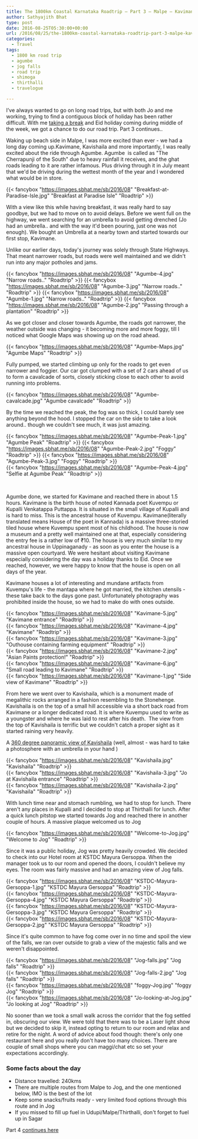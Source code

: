 ```yaml
---
title: The 1800km Coastal Karnataka Roadtrip – Part 3 – Malpe – Kavimane – Jog
author: Sathyajith Bhat
type: post
date: 2016-08-25T05:30:00+00:00
url: /2016/08/25/the-1800km-coastal-karnataka-roadtrip-part-3-malpe-kavimane-jog/
categories:
  - Travel
tags:
  - 1800 km road trip
  - agumbe
  - jog falls
  - road trip
  - shimoga
  - thirthalli
  - travelogue

---
```

I’ve always wanted to go on long road trips, but with both Jo and me working, trying to find a contiguous block of holiday has been rather difficult. With me [taking a break](https://sathyabh.at/2016/07/28/keepin-busy-for-a-month/) and Eid holiday coming during middle of the week, we got a chance to do our road trip. Part 3 continues..

Waking up beach side in Malpe, I was more excited than ever - we had a long day coming up.Kavimane, Kavishaila and more importantly, I was really excited about the ride through Agumbe. Agumbe  is called as "The Cherrapunji of the South" due to heavy rainfall it receives, and the ghat roads leading to it are rather infamous. Plus driving through it in July meant that we'd be driving during the wettest month of the year and I wondered what would be in store.

<!--more-->

{{< fancybox "https://images.sbhat.me/sb/2016/08" "Breakfast-at-Paradise-Isle.jpg" "Breakfast at Paradise Isle" "Roadtrip" >}}


With a view like this while having breakfast, it was really hard to say goodbye, but we had to move on to avoid delays. Before we went full on the highway, we went searching for an umbrella to avoid getting drenched (Jo had an umbrella.. and with the way it'd been pouring, just one was not enough). We bought an Umbrella at a nearby town and started towards our first stop, Kavimane.

Unlike our earlier days, today's journey was solely through State Highways. That meant narrower roads, but roads were well maintained and we didn't run into any major potholes and jams.

{{< fancybox "https://images.sbhat.me/sb/2016/08" "Agumbe-4.jpg" "Narrow roads.." "Roadtrip" >}}
{{< fancybox "https://images.sbhat.me/sb/2016/08" "Agumbe-3.jpg" "Narrow roads.." "Roadtrip" >}}
{{< fancybox "https://images.sbhat.me/sb/2016/08" "Agumbe-1.jpg" "Narrow roads.." "Roadtrip" >}}
{{< fancybox "https://images.sbhat.me/sb/2016/08" "Agumbe-2.jpg" "Passing through a plantation" "Roadtrip" >}}

As we got closer and closer towards Agumbe, the roads got narrower, the weather outside was changing - it becoming more and more foggy, till I noticed what Google Maps was showing up on the road ahead.

{{< fancybox "https://images.sbhat.me/sb/2016/08" "Agumbe-Maps.jpg" "Agumbe Maps" "Roadtrip" >}}

Fully pumped, we started climbing up only for the roads to get even narrower and foggier. Our car got clumped with a set of 2 cars ahead of us to form a cavalcade of sorts, closely sticking close to each other to avoid running into problems.

{{< fancybox "https://images.sbhat.me/sb/2016/08" "Agumbe-cavalcade.jpg" "Agumbe cavalcade" "Roadtrip" >}}

By the time we reached the peak, the fog was so thick, I could barely see anything beyond the hood. I stopped the car on the side to take a look around.. though we couldn't see much, it was just amazing.

{{< fancybox "https://images.sbhat.me/sb/2016/08" "Agumbe-Peak-1.jpg" "Agumbe Peak" "Roadtrip" >}}
{{< fancybox "https://images.sbhat.me/sb/2016/08" "Agumbe-Peak-2.jpg" "Foggy" "Roadtrip" >}}
{{< fancybox "https://images.sbhat.me/sb/2016/08" "Agumbe-Peak-3.jpg" "Foggy" "Roadtrip" >}}  
{{< fancybox "https://images.sbhat.me/sb/2016/08" "Agumbe-Peak-4.jpg" "Selfie at Agumbe Peak" "Roadtrip" >}}  

&nbsp;

Agumbe done, we started for Kavimane and reached there in about 1.5 hours. Kavimane is the birth house of noted Kannada poet Kuvempu or Kupalli Venkatappa Puttappa. It is situated in the small village of Kupalli and is hard to miss. This is the ancestral house of Kuvempu. Kavimane(literally translated means House of the poet in Kannada) is a massive three-storied tiled house where Kuvempu spent most of his childhood. The house is now a museum and a pretty well maintained one at that, especially considering the entry fee is a rather low of ₹10. The house is very much similar to my ancestral house in Uppinaganady - as soon as you enter the house is a massive open courtyard. We were hesitant about visiting Kavimane especially considering the day was a holiday thanks to Eid. Once we reached, however, we were happy to know that the house is open on all days of the year.

Kavimane houses a lot of interesting and mundane artifacts from Kuvempu's life - the mantapa where he got married, the kitchen utensils - these take back to the days gone past. Unfortunately photography was prohibited inside the house, so we had to make do with ones outside.

{{< fancybox "https://images.sbhat.me/sb/2016/08" "Kavimane-5.jpg" "Kavimane entrance" "Roadtrip" >}}  
{{< fancybox "https://images.sbhat.me/sb/2016/08" "Kavimane-4.jpg" "Kavimane" "Roadtrip" >}}  
{{< fancybox "https://images.sbhat.me/sb/2016/08" "Kavimane-3.jpg" "Outhouse containing farming equipment" "Roadtrip" >}}  
{{< fancybox "https://images.sbhat.me/sb/2016/08" "Kavimane-2.jpg" "Asian Paints protection!" "Roadtrip" >}}  
{{< fancybox "https://images.sbhat.me/sb/2016/08" "Kavimane-6.jpg" "Small road leading to Kavimane" "Roadtrip" >}}  
{{< fancybox "https://images.sbhat.me/sb/2016/08" "Kavimane-1.jpg" "Side view of Kavimane" "Roadtrip" >}}  

From here we went over to Kavishaila, which is a monument made of megalithic rocks arranged in a fashion resembling to the Stonehenge. Kavishaila is on the top of a small hill accessible via a short back road from Kavimane or a longer dedicated road. It is where Kuvempu used to write as a youngster and where he was laid to rest after his death.  The view from the top of Kavishaila is terrific but we couldn't catch a proper sight as it started raining very heavily.



A [360 degree panoramic view of Kavishaila](https://goo.gl/photos/USDY5zbiuhjCZj5TA) (well, almost - was hard to take a photosphere with an umbrella in your hand )

{{< fancybox "https://images.sbhat.me/sb/2016/08" "Kavishaila.jpg" "Kavishaila" "Roadtrip" >}}  
{{< fancybox "https://images.sbhat.me/sb/2016/08" "Kavishaila-3.jpg" "Jo at Kavishaila entrance" "Roadtrip" >}}  
{{< fancybox "https://images.sbhat.me/sb/2016/08" "Kavishaila-2.jpg" "Kavishaila" "Roadtrip" >}}  


With lunch time near and stomach rumbling, we had to stop for lunch. There aren't any places in Kupalli and I decided to stop at Thirthalli for lunch. After a quick lunch pitstop we started towards Jog and reached there in another couple of hours. A massive plaque welcomed us to Jog

{{< fancybox "https://images.sbhat.me/sb/2016/08" "Welcome-to-Jog.jpg" "Welcome to Jog" "Roadtrip" >}}  


Since it was a public holiday, Jog was pretty heavily crowded. We decided to check into our Hotel room at KSTDC Mayura Gersoppa. When the manager took us to our room and opened the doors, I couldn't believe my eyes. The room was fairly massive and had an amazing view of Jog falls.

{{< fancybox "https://images.sbhat.me/sb/2016/08" "KSTDC-Mayura-Gersoppa-1.jpg" "KSTDC Mayura Gersoppa" "Roadtrip" >}}  
{{< fancybox "https://images.sbhat.me/sb/2016/08" "KSTDC-Mayura-Gersoppa-4.jpg" "KSTDC Mayura Gersoppa" "Roadtrip" >}}  
{{< fancybox "https://images.sbhat.me/sb/2016/08" "KSTDC-Mayura-Gersoppa-3.jpg" "KSTDC Mayura Gersoppa" "Roadtrip" >}}  
{{< fancybox "https://images.sbhat.me/sb/2016/08" "KSTDC-Mayura-Gersoppa-2.jpg" "KSTDC Mayura Gersoppa" "Roadtrip" >}}  

Since it's quite common to have fog come over in no time and spoil the view of the falls, we ran over outside to grab a view of the majestic falls and we weren't disappointed.

{{< fancybox "https://images.sbhat.me/sb/2016/08" "Jog-falls.jpg" "Jog falls" "Roadtrip" >}}  
{{< fancybox "https://images.sbhat.me/sb/2016/08" "Jog-falls-2.jpg" "Jog falls" "Roadtrip" >}}  
{{< fancybox "https://images.sbhat.me/sb/2016/08" "foggy-Jog.jpg" "foggy Jog" "Roadtrip" >}}  
{{< fancybox "https://images.sbhat.me/sb/2016/08" "Jo-looking-at-Jog.jpg" "Jo looking at Jog" "Roadtrip" >}}  

No sooner than we took a small walk across the corridor that the fog settled in, obscuring our view. We were told that there was to be a Laser light show but we decided to skip it, instead opting to return to our room and relax and retire for the night. A word of advice about food though: there's only one restaurant here and you really don't have too many choices. There are couple of small shops where you can maggi/chat etc so set your expectations accordingly.

### Some facts about the day

  * Distance travelled: 240kms
  * There are multiple routes from Malpe to Jog, and the one mentioned below, IMO is the best of the lot
  * Keep some snacks/fruits ready - very limited food options through this route and in Jog
  * If you missed to fill up fuel in Udupi/Malpe/Thirthalli, don't forget to fuel up in Sagar



Part 4 [continues here](/2016/11/01/the-1800km-coastal-karnataka-roadtrip-part-4-jog-gokarna-ponda-palolem/)